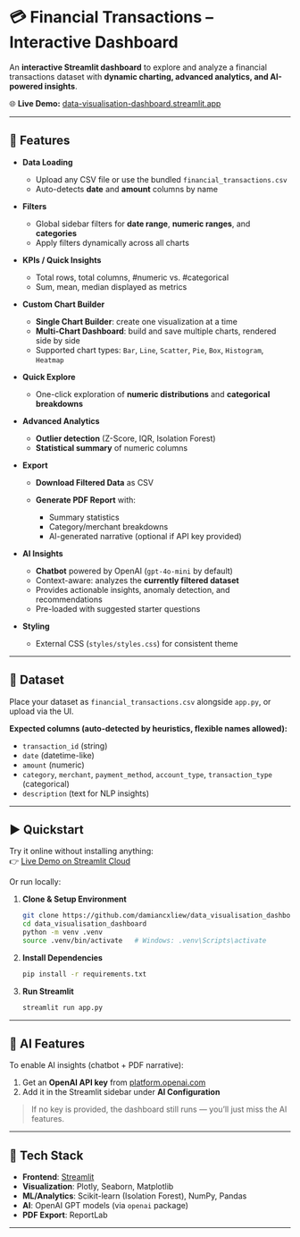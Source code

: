 # 💳 Financial Transactions – Interactive Dashboard

An **interactive Streamlit dashboard** to explore and analyze a financial transactions dataset with **dynamic charting, advanced analytics, and AI-powered insights**.

🌐 **Live Demo:** [data-visualisation-dashboard.streamlit.app](https://data-visualisation-dashboard.streamlit.app/)

---

## 🚀 Features

-   **Data Loading**

    -   Upload any CSV file or use the bundled `financial_transactions.csv`
    -   Auto-detects **date** and **amount** columns by name

-   **Filters**

    -   Global sidebar filters for **date range**, **numeric ranges**, and **categories**
    -   Apply filters dynamically across all charts

-   **KPIs / Quick Insights**

    -   Total rows, total columns, #numeric vs. #categorical
    -   Sum, mean, median displayed as metrics

-   **Custom Chart Builder**

    -   **Single Chart Builder**: create one visualization at a time
    -   **Multi-Chart Dashboard**: build and save multiple charts, rendered side by side
    -   Supported chart types:
        `Bar`, `Line`, `Scatter`, `Pie`, `Box`, `Histogram`, `Heatmap`

-   **Quick Explore**

    -   One-click exploration of **numeric distributions** and **categorical breakdowns**

-   **Advanced Analytics**

    -   **Outlier detection** (Z-Score, IQR, Isolation Forest)
    -   **Statistical summary** of numeric columns

-   **Export**

    -   **Download Filtered Data** as CSV
    -   **Generate PDF Report** with:

        -   Summary statistics
        -   Category/merchant breakdowns
        -   AI-generated narrative (optional if API key provided)

-   **AI Insights**

    -   **Chatbot** powered by OpenAI (`gpt-4o-mini` by default)
    -   Context-aware: analyzes the **currently filtered dataset**
    -   Provides actionable insights, anomaly detection, and recommendations
    -   Pre-loaded with suggested starter questions

-   **Styling**

    -   External CSS (`styles/styles.css`) for consistent theme

---

## 📂 Dataset

Place your dataset as `financial_transactions.csv` alongside `app.py`, or upload via the UI.

**Expected columns (auto-detected by heuristics, flexible names allowed):**

-   `transaction_id` (string)
-   `date` (datetime-like)
-   `amount` (numeric)
-   `category`, `merchant`, `payment_method`, `account_type`, `transaction_type` (categorical)
-   `description` (text for NLP insights)

---

## ▶️ Quickstart

Try it online without installing anything:  
👉 [Live Demo on Streamlit Cloud](https://data-visualisation-dashboard.streamlit.app/)

Or run locally:

1. **Clone & Setup Environment**

    ```bash
    git clone https://github.com/damiancxliew/data_visualisation_dashboard.git
    cd data_visualisation_dashboard
    python -m venv .venv
    source .venv/bin/activate   # Windows: .venv\Scripts\activate
    ```

2. **Install Dependencies**

    ```bash
    pip install -r requirements.txt
    ```

3. **Run Streamlit**

    ```bash
    streamlit run app.py
    ```

---

## 🔑 AI Features

To enable AI insights (chatbot + PDF narrative):

1. Get an **OpenAI API key** from [platform.openai.com](https://platform.openai.com/)
2. Add it in the Streamlit sidebar under **AI Configuration**

> If no key is provided, the dashboard still runs — you’ll just miss the AI features.

---

## 📘 Tech Stack

-   **Frontend**: [Streamlit](https://streamlit.io/)
-   **Visualization**: Plotly, Seaborn, Matplotlib
-   **ML/Analytics**: Scikit-learn (Isolation Forest), NumPy, Pandas
-   **AI**: OpenAI GPT models (via `openai` package)
-   **PDF Export**: ReportLab

---
